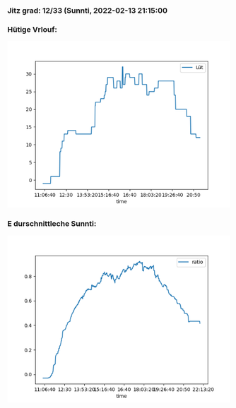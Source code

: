 ### Jitz grad: 12/33 (Sunnti, 2022-02-13 21:15:00

### Hütige Vrlouf:
![Graph](Today.png)

### E durschnittleche Sunnti:
![Graph](Sunnti.png)